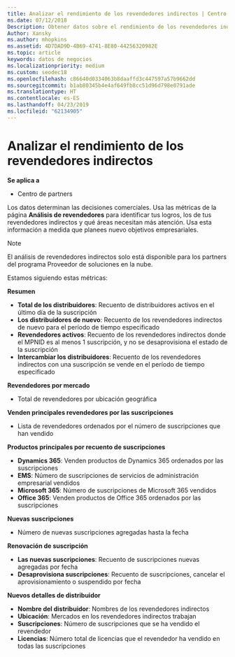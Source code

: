 ```yaml
---
title: Analizar el rendimiento de los revendedores indirectos | Centro de partners
ms.date: 07/12/2018
Description: Obtener datos sobre el rendimiento de los revendedores indirectos para identificar los éxitos, así como las áreas que pueden que necesite más atención.
Author: Xansky
ms.author: mhopkins
ms.assetid: 4D7DAD9D-4B69-4741-8E80-44256320982E
ms.topic: article
keywords: datos de negocios
ms.localizationpriority: medium
ms.custom: seodec18
ms.openlocfilehash: c86640d0334063b8daaffd3c447597a57b9662dd
ms.sourcegitcommit: b1ab80345b4e4af649fb8cc51d96d798e0791ade
ms.translationtype: HT
ms.contentlocale: es-ES
ms.lasthandoff: 04/23/2019
ms.locfileid: "62134905"
---
```

# <a name="analyze-indirect-resellers-performance"></a>Analizar el rendimiento de los revendedores indirectos 

**Se aplica a**
- Centro de partners

Los datos determinan las decisiones comerciales. Usa las métricas de la página **Análisis de revendedores** para identificar tus logros, los de tus revendedores indirectos y qué áreas necesitan más atención. Usa esta información a medida que planees nuevo objetivos empresariales.

> [!NOTE]
> El análisis de revendedores indirectos solo está disponible para los partners del programa Proveedor de soluciones en la nube.

Estamos siguiendo estas métricas:

**Resumen**  
 - **Total de los distribuidores**: Recuento de distribuidores activos en el último día de la suscripción  
 - **Los distribuidores de nuevo**: Recuento de los revendedores indirectos de nuevo para el período de tiempo especificado  
 - **Revendedores activos**: Recuento de los revendedores indirectos donde el MPNID es al menos 1 suscripción, y no se desaprovisiona el estado de la suscripción  
 - **Intercambiar los distribuidores**: Recuento de los revendedores indirectos con una suscripción se vende en el período de tiempo especificado  

**Revendedores por mercado**  
 - Total de revendedores por ubicación geográfica  

**Venden principales revendedores por las suscripciones**
 - Lista de revendedores ordenados por el número de suscripciones que han vendido  

**Productos principales por recuento de suscripciones**  
 - **Dynamics 365**: Venden productos de Dynamics 365 ordenados por las suscripciones  
 - **EMS**: Número de suscripciones de servicios de administración empresarial vendidos  
 - **Microsoft 365**: Número de suscripciones de Microsoft 365 vendidos  
 - **Office 365**: Venden productos de Office 365 ordenados por las suscripciones  

**Nuevas suscripciones**  
 - Número de nuevas suscripciones agregadas hasta la fecha  

**Renovación de suscripción**  
 - **Las nuevas suscripciones**: Recuento de suscripciones nuevas agregadas por fecha  
 - **Desaprovisiona suscripciones**: Recuento de suscripciones, cancelar el aprovisionamiento o suspendido por fecha  

**Nuevos detalles de distribuidor**  
 - **Nombre del distribuidor**: Nombres de los revendedores indirectos  
 - **Ubicación**: Mercados en los revendedores indirectos trabajan  
 - **Suscripciones**: Número de suscripciones que se ha vendido el revendedor  
 - **Licencias**: Número total de licencias que el revendedor ha vendido en todas las suscripciones  
  
  